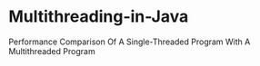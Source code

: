 # Multithreading-in-Java
Performance Comparison Of A Single-Threaded Program With A Multithreaded Program 
